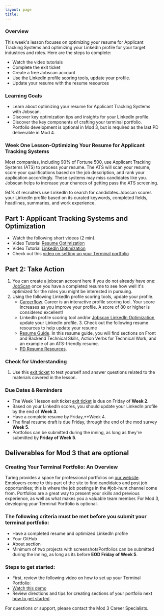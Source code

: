 ```yaml
---
layout: page
title:
---
```


### Overview
This week's lesson focuses on optimizing your resume for Applicant Tracking Systems and optimizing your LinkedIn profile for your target industries and roles. Here are the steps to complete:

* Watch the video tutorials 
* Complete the exit ticket 
* Create a free Jobscan account 
* Use the LinkedIn profile scoring tools, update your profile. 
* Update your resume with the resume resources 

### Learning Goals

*  Learn about optimizing your resume for Applicant Tracking Systems with Jobscan.
*  Discover key optimization tips and insights for your LinkedIn profile.
*  Discover the key components of crafting your terminal portfolio. Portfolio development is optional in Mod 3, but is required as the last PD deliverable in Mod 4.  

### Week One Lesson-Optimizing Your Resume for Applicant Tracking Systems
Most companies, including 90% of Fortune 500, use Applicant Tracking Systems (ATS) to process your resume. The ATS will scan your resume, score your qualifications based on the job description, and rank your application accordingly. These systems may miss candidates like you. Jobscan helps to increase your chances of getting pass the ATS screening. 

94% of recruiters use LinkedIn to search for candidates.Jobscan scores your LinkedIn profile based on its curated keywords, completed fields, headlines, summaries, and work experience.

## Part 1: Applicant Tracking Systems and Optimization 
 * Watch the following short videos (2 min).
 * Video Tutorial [Resume Optimization](https://www.jobscan.co/video-jobscan-tutorial)
 * Video Tutorial [LinkedIn Optimization](https://www.jobscan.co/video-linkedin-optimization)
 * Check out this [video on setting up your Terminal portfolio](https://drive.google.com/file/d/1NqHrdkr0B5wEvEaH9Z8dJK56TcSJoV_t/view)  
 
## Part 2: Take Action 
 1. You can create a jobscan account here if you do not already have one: [JobScan](https://www.jobscan.co/) once you have a completed resume to see how well it's optimized for the roles you might be interested in pursuing.
 2. Using the following LinkedIn profile scoring tools, update your profile. 
      * [Careerflow](https://www.careerflow.ai/). Career is an interactive profile scoring tool. Your score increases as you improve your profile. A   score of 80 or higher is considered excellent!   
      * LinkedIn profile scoring tool and/or [Jobscan LinkedIn Optimization](https://www.jobscan.co/linkedin-optimization), update your LinkedIn profile.   3. Check out the following resume resources to help update your resume
     * [Resume Guide](https://docs.google.com/document/d/1ll53JV8Jt5eveSjdvklUUNQfuYCzHV15TcoOzzk1iDY/edit). In this resume guide, you will find sections on Front and Backend Technical Skills, Action Verbs for Technical Work, and an example of an ATS-friendly resume. 
     * [PD Resume Resources](https://careerdev.turing.edu/resources/resume_resources).

### Check for Understanding
1. Use this [exit ticket](https://forms.gle/eZF3XUagA4SS7p7m6) to test yourself and answer questions related to the materials covered in the lesson.

### Due Dates & Reminders 
* The Week 1 lesson exit ticket [exit ticket](https://forms.gle/eZF3XUagA4SS7p7m6) is due on Friday of **Week 2**.
* Based on your LinkedIn scores, you should update your LinkedIn profile by the end of **Week 3**. 
* Have a complete resume by Friday,**Week 4.
* The final resume draft is due Friday, through the end of the mod survey **Week 5**.
* Portfolios can be submitted during the inning, as long as they're submitted by **Friday of Week 5**.

## Deliverables for Mod 3 that are optional 

###  Creating Your Terminal Portfolio: An Overview 
Turing provides a space for professional portfolios on [our website](https://terminal.turing.edu). Employers come to this part of the site to find candidates and post job opportunities; this is where the job postings in the #job-hunt channel come from. Portfolios are a great way to present your skills and previous experience, as well as what makes you a valuable team member. For Mod 3, developing your Terminal Portfolio is optional.

### The following criteria must be met before you submit your terminal portfolio:
 * Have a completed resume and optimized LinkedIn profile
 * Your GitHub 
 * About section 
 * Minimum of two projects with screenshotsPortfolios can be submitted during the inning, as long as its before **EOD Friday of Week 5**. 

###  Steps to get started:
 * First, review the following video on how to set up your Terminal Portfolio: 
 * [Watch this demo](https://drive.google.com/file/d/1NqHrdkr0B5wEvEaH9Z8dJK56TcSJoV_t/view)
 * Review directions and tips for creating sections of your portfolio next [how to get started](https://careerdev.turing.edu/resources/terminal_directions).

For questions or support, please contact the Mod 3 Career Specialists.
